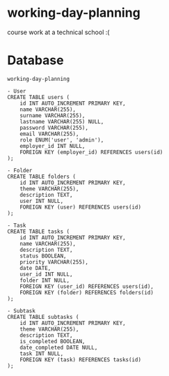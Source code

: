 # working-day-planning
course work at a technical school :(

# Database

    working-day-planning

    - User
    CREATE TABLE users (
        id INT AUTO_INCREMENT PRIMARY KEY,
        name VARCHAR(255),
        surname VARCHAR(255),
        lastname VARCHAR(255) NULL,
        password VARCHAR(255),
        email VARCHAR(255),
        role ENUM('user', 'admin'),
        employer_id INT NULL,
        FOREIGN KEY (employer_id) REFERENCES users(id)
    );

    - Folder
    CREATE TABLE folders (
        id INT AUTO_INCREMENT PRIMARY KEY,
        theme VARCHAR(255),
        description TEXT,
        user INT NULL,
        FOREIGN KEY (user) REFERENCES users(id)
    );
    
    - Task
    CREATE TABLE tasks (
        id INT AUTO_INCREMENT PRIMARY KEY,
        name VARCHAR(255),
        description TEXT,
        status BOOLEAN,
        priority VARCHAR(255),
        date DATE,
        user_id INT NULL,
        folder INT NULL,
        FOREIGN KEY (user_id) REFERENCES users(id),
        FOREIGN KEY (folder) REFERENCES folders(id)
    );

    - Subtask
    CREATE TABLE subtasks (
        id INT AUTO_INCREMENT PRIMARY KEY,
        theme VARCHAR(255),
        description TEXT,
        is_completed BOOLEAN,
        date_completed DATE NULL,
        task INT NULL,
        FOREIGN KEY (task) REFERENCES tasks(id)
    );